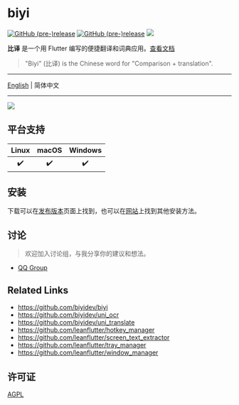 # biyi

[![GitHub (pre-)release](https://img.shields.io/github/release/biyidev/biyi/all.svg?style=flat-square)](https://github.com/biyidev/biyi/releases) [![GitHub (pre-)release](https://img.shields.io/badge/distribute%20with-flutter__distributor-green?style=flat-square)](https://github.com/leanflutter/flutter_distributor) ![][visits-count-image]

[visits-count-image]: https://img.shields.io/badge/dynamic/json?label=Visits%20Count&query=value&url=https://api.countapi.xyz/hit/biyidev.biyi/visits

**比译** 是一个用 Flutter 编写的便捷翻译和词典应用。[查看文档](https://biyidev.com/docs/)

> "Biyi" (比译) is the Chinese word for "Comparison + translation".

---

[English](./README.md) | 简体中文

---

![](https://biyidev.com/images/screenshots/biyi_extract_text_from_screen_selection.gif)

## 平台支持

| Linux | macOS | Windows |
| :---: | :---: | :-----: |
|   ✔️   |   ✔️   |    ✔️    |

## 安装

下载可以在[发布版本](https://github.com/biyidev/biyi/releases/latest)页面上找到，也可以在[网站](https://biyidev.com/release-notes)上找到其他安装方法。

## 讨论

> 欢迎加入讨论组，与我分享你的建议和想法。

- [QQ Group](https://jq.qq.com/?_wv=1027&k=vYQ5jW7y)

## Related Links

- https://github.com/biyidev/biyi
- https://github.com/biyidev/uni_ocr
- https://github.com/biyidev/uni_translate
- https://github.com/leanflutter/hotkey_manager
- https://github.com/leanflutter/screen_text_extractor
- https://github.com/leanflutter/tray_manager
- https://github.com/leanflutter/window_manager

## 许可证

[AGPL](./LICENSE)
